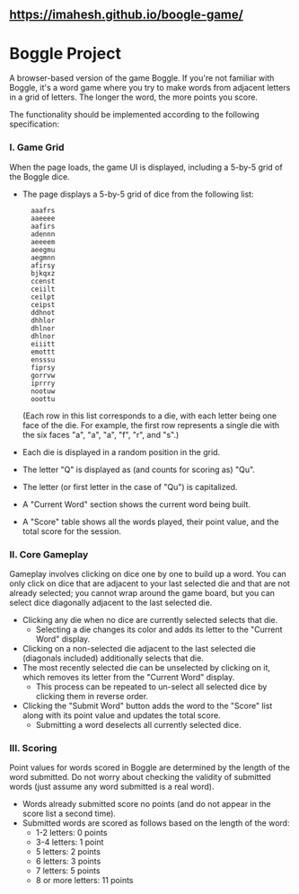 ##  https://imahesh.github.io/boogle-game/ 

Boggle Project
==============
A browser-based version of the game Boggle. 
If you're not familiar with Boggle, it's a word game where you try to make words from adjacent letters in a grid of letters. The longer the word, the more points you score.

The functionality should be implemented according to the following specification:

### I. Game Grid

When the page loads, the game UI is displayed, including a 5-by-5 grid of the Boggle dice.

* The page displays a 5-by-5 grid of dice from the following list:

        aaafrs
        aaeeee
        aafirs
        adennn
        aeeeem
        aeegmu
        aegmnn
        afirsy
        bjkqxz
        ccenst
        ceiilt
        ceilpt
        ceipst
        ddhnot
        dhhlor
        dhlnor
        dhlnor
        eiiitt
        emottt
        ensssu
        fiprsy
        gorrvw
        iprrry
        nootuw
        ooottu

    (Each row in this list corresponds to a die, with each letter being one face of the die. For example, the first row represents a single die with the six faces "a", "a", "a", "f", "r", and "s".)

* Each die is displayed in a random position in the grid.
* The letter "Q" is displayed as (and counts for scoring as) "Qu".
* The letter (or first letter in the case of "Qu") is capitalized.
* A "Current Word" section shows the current word being built.
* A "Score" table shows all the words played, their point value, and the total score for the session.

### II. Core Gameplay

Gameplay involves clicking on dice one by one to build up a word. You can only click on dice that are adjacent to your last selected die and that are not already selected; you cannot wrap around the game board, but you can select dice diagonally adjacent to the last selected die.

* Clicking any die when no dice are currently selected selects that die.
    * Selecting a die changes its color and adds its letter to the "Current Word" display.
* Clicking on a non-selected die adjacent to the last selected die (diagonals included) additionally selects that die.
* The most recently selected die can be unselected by clicking on it, which removes its letter from the "Current Word" display.
    * This process can be repeated to un-select all selected dice by clicking them in reverse order.
* Clicking the "Submit Word" button adds the word to the "Score" list along with its point value and updates the total score.
    * Submitting a word deselects all currently selected dice.

### III. Scoring

Point values for words scored in Boggle are determined by the length of the word submitted. Do not worry about checking the validity of submitted words (just assume any word submitted is a real word).

* Words already submitted score no points (and do not appear in the score list a second time).
* Submitted words are scored as follows based on the length of the word:
    * 1-2 letters: 0 points
    * 3-4 letters: 1 point
    * 5 letters: 2 points
    * 6 letters: 3 points
    * 7 letters: 5 points
    * 8 or more letters: 11 points



